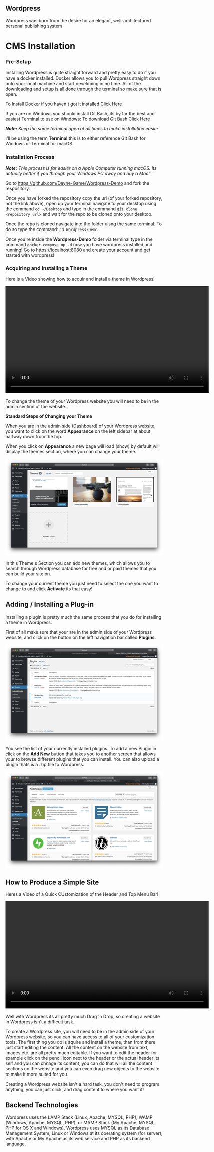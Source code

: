 ## Wordpress

Wordpress was born from the desire for an elegant, well-architectured personal publishing system

# CMS Installation

### Pre-Setup

Installing Wordpress is quite straight forward and pretty easy to do if you have a docker installed. Docker allows you to pull Wordpress straight down onto your local machine and start developing in no time. All of the downloading and setup is all done through the terminal so make sure that is open.

To Install Docker if you haven't got it installed Click <a href="https://docs.docker.com/docker-for-windows/install/">Here</a>

If you are on Windows you should install Git Bash, its by far the best and easiest Terminal to use on Windows: To download Git Bash Click <a href="https://git-scm.com/downloads">Here</a>

**_Note:_** _Keep the same terminal open at all times to make installation easier_

I'll be using the term **Terminal** this is to either reference Git Bash for Windows or Terminal for macOS.

### Installation Process

**_Note:_** _This process is far easier on a Apple Computer running macOS. Its actually better if you through your Windows PC away and buy a Mac!_

Go to https://github.com/Dayne-Game/Wordpress-Demo and fork the respository.

Once you have forked the repository copy the url (of your forked repository, not the link above), open up your terminal navigate to your desktop using the command `cd ~/Desktop` and type in the command `git clone <repository url>` and wait for the repo to be cloned onto your desktop.

Once the repo is cloned navigate into the folder uisng the same terminal. To do so type the command: `cd Wordpress-Demo`

Once you're inside the **Wordpress-Demo** folder via terminal type in the command `docker-compose up -d` now you have wordpress installed and running! Go to https://localhost:8080 and create your account and get started with wordpress!

### Acquiring and Installing a Theme

Here is a Video showing how to acquir and install a theme in Wordpress!

<video width="650" height="340" controls>
  <source src="Videos/Theme.mp4" type="video/mp4">
</video>

To change the theme of your Wordpress website you will need to be in the admin section of the website.

**Standard Steps of Changing your Theme**

When you are in the admin side (Dashboard) of your Wordpress website, you want to click on the word **Appearance** on the left sidebar at about halfway down from the top.

When you click on **Appearance** a new page will load (show) by default will display the themes section, where you can change your theme.

<img src="Images/Theme-Example.png" alt="Themes Section Example">

In this Theme's Section you can add new themes, which allows you to search through Wordpress database for free and or paid themes that you can build your site on.

To change your current theme you just need to select the one you want to change to and click **Activate** its that easy!

## Adding / Installing a Plug-in

Installing a plugin is pretty much the same process that you do for installing a theme in Wordpress.

First of all make sure that your are in the admin side of your Wordpress website, and click on the button on the left navigation bar called **Plugins**.

<img src="Images/Plugin-Image.png" alt="Plugin Image 1">

You see the list of your currently installed plugins. To add a new Plugin in click on the **Add New** button that takes you to another screen that allows your to browse different plugins that you can install. You can also upload a plugin thats is a .zip file to Wordpress.

<img src="Images/Plugin-2.png" alt="Plugin Image 2">

## How to Produce a Simple Site

Heres a Video of a Quick CUstomization of the Header and Top Menu Bar!

<video width="650" height="340" controls>
  <source src="Videos/Quick-Customize.mp4" type="video/mp4">
</video>

Well with Wordpress its all pretty much Drag 'n Drop, so creating a website in Wordpress isn't a difficult task.

To create a Wordpress site, you will need to be in the admin side of your Wordpress website, so you can have access to all of your customization tools. The first thing you do is aquire and install a theme, than from there just start editing the content. All the content on the website from text, images etc. are all pretty much editable. If you want to edit the header for example click on the pencil icon next to the header or the actual header its self and you can chnage its content, you can do that will all the content sections on the website and you can even drag new objects to the website to make it more suited for you.

Creating a Wordpress website isn't a hard task, you don't need to program anything, you can just click, and drag content to where you want it!

## Backend Technologies

Wordpress uses the LAMP Stack (Linux, Apache, MYSQL, PHP), WAMP (Windows, Apache, MYSQL, PHP), or MAMP Stack (My Apache, MYSQL, PHP for OS X and Windows). Wordpress uses MYSQL as its Database Management System, Linux or Windows at its operating system (for server), with Apache or My Apache as its web service and PHP as its backend language.
